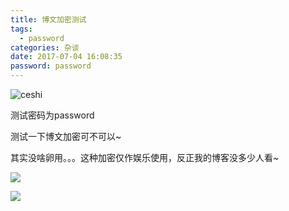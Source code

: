 ```yaml
---
title: 博文加密测试
tags:
  - password
categories: 杂谈
date: 2017-07-04 16:08:35
password: password
---
```


![ceshi](http://os73rgvu2.bkt.clouddn.com/image/lake-sky-reflection-water-163862.jpg)

测试密码为password

<!-- more -->

测试一下博文加密可不可以~

其实没啥卵用。。。这种加密仅作娱乐使用，反正我的博客没多少人看~



![](http://os73rgvu2.bkt.clouddn.com/5fe461b3c77f000888070e566eb3001e.gif)

![](http://os73rgvu2.bkt.clouddn.com/7ac15f62079941969d6b4708931e8fde.gif)